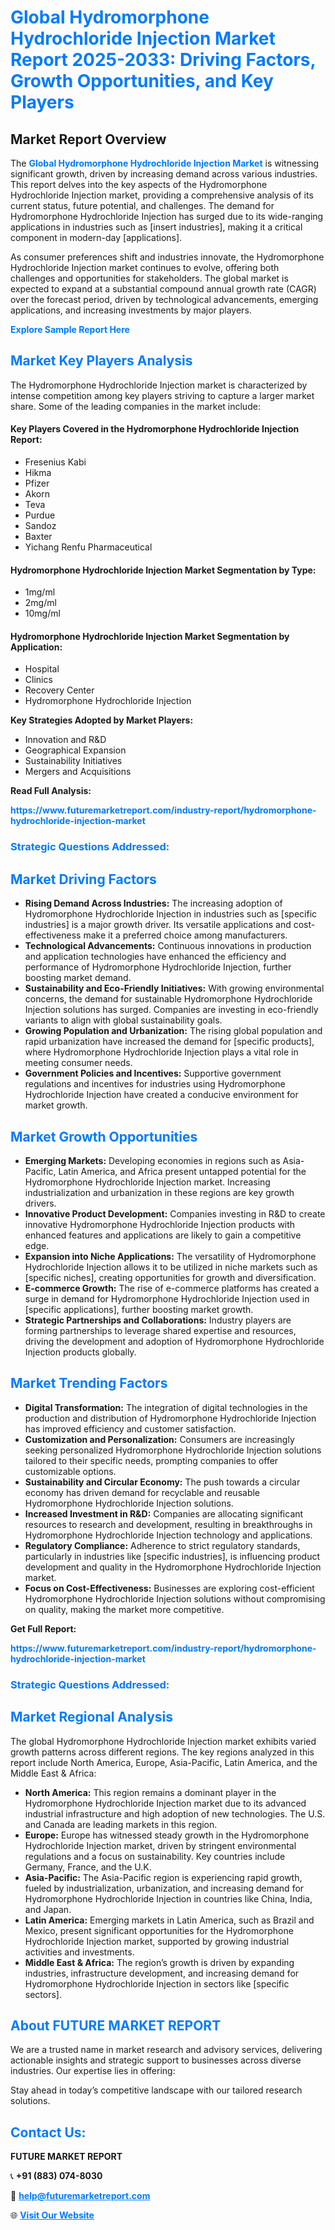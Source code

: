 <h1 style="color: #007BFF;">Global Hydromorphone Hydrochloride Injection Market Report 2025-2033: Driving Factors, Growth Opportunities, and Key Players</h1>

<section id="overview">
<h2>Market Report Overview</h2>
<p>The <a href="https://www.futuremarketreport.com/industry-report/hydromorphone-hydrochloride-injection-market" style="color: #007BFF; text-decoration: none;"><strong>Global Hydromorphone Hydrochloride Injection Market</strong></a> is witnessing significant growth, driven by increasing demand across various industries. This report delves into the key aspects of the Hydromorphone Hydrochloride Injection market, providing a comprehensive analysis of its current status, future potential, and challenges. The demand for Hydromorphone Hydrochloride Injection has surged due to its wide-ranging applications in industries such as [insert industries], making it a critical component in modern-day [applications].</p>
<p>As consumer preferences shift and industries innovate, the Hydromorphone Hydrochloride Injection market continues to evolve, offering both challenges and opportunities for stakeholders. The global market is expected to expand at a substantial compound annual growth rate (CAGR) over the forecast period, driven by technological advancements, emerging applications, and increasing investments by major players.</p>
</section>

<section id="overview">
<p><a href="https://www.futuremarketreport.com/request-sample/reportId=124033" style="color: #007BFF; text-decoration: none;"><strong>Explore Sample Report Here</strong></a></p>
</section>

<section id="key-players">
<h2 style="color: #007BFF;">Market Key Players Analysis</h2>
<p>The Hydromorphone Hydrochloride Injection market is characterized by intense competition among key players striving to capture a larger market share. Some of the leading companies in the market include:</p>
<h4>Key Players Covered in the Hydromorphone Hydrochloride Injection Report:</h4>
<ul><li>Fresenius Kabi</li><li>Hikma</li><li>Pfizer</li><li>Akorn</li><li>Teva</li><li>Purdue</li><li>Sandoz</li><li>Baxter</li><li>Yichang Renfu Pharmaceutical</li></ul>
<h4>Hydromorphone Hydrochloride Injection Market Segmentation by Type:</h4>
<ul><li>1mg/ml</li><li>2mg/ml</li><li>10mg/ml</li></ul>

<h4>Hydromorphone Hydrochloride Injection Market Segmentation by Application:</h4>
<ul><li>Hospital</li><li>Clinics</li><li>Recovery Center</li><li>Hydromorphone Hydrochloride Injection</li></ul>
<p><strong>Key Strategies Adopted by Market Players:</strong></p>
<ul>
<li>Innovation and R&D</li>
<li>Geographical Expansion</li>
<li>Sustainability Initiatives</li>
<li>Mergers and Acquisitions</li>
</ul>
</section>

<section>
<p><strong>Read Full Analysis: </strong></p><a href="https://www.futuremarketreport.com/industry-report/hydromorphone-hydrochloride-injection-market" style="color: #007BFF; text-decoration: none;"><strong>https://www.futuremarketreport.com/industry-report/hydromorphone-hydrochloride-injection-market</strong></a>
<h3 style="color: #007BFF;">Strategic Questions Addressed:</h3>
</section>

<section id="driving-factors">
<h2 style="color: #007BFF;">Market Driving Factors</h2>
<ul>
<li><strong>Rising Demand Across Industries:</strong> The increasing adoption of Hydromorphone Hydrochloride Injection in industries such as [specific industries] is a major growth driver. Its versatile applications and cost-effectiveness make it a preferred choice among manufacturers.</li>
<li><strong>Technological Advancements:</strong> Continuous innovations in production and application technologies have enhanced the efficiency and performance of Hydromorphone Hydrochloride Injection, further boosting market demand.</li>
<li><strong>Sustainability and Eco-Friendly Initiatives:</strong> With growing environmental concerns, the demand for sustainable Hydromorphone Hydrochloride Injection solutions has surged. Companies are investing in eco-friendly variants to align with global sustainability goals.</li>
<li><strong>Growing Population and Urbanization:</strong> The rising global population and rapid urbanization have increased the demand for [specific products], where Hydromorphone Hydrochloride Injection plays a vital role in meeting consumer needs.</li>
<li><strong>Government Policies and Incentives:</strong> Supportive government regulations and incentives for industries using Hydromorphone Hydrochloride Injection have created a conducive environment for market growth.</li>
</ul>
</section>

<section id="growth-opportunities">
<h2 style="color: #007BFF;">Market Growth Opportunities</h2>
<ul>
<li><strong>Emerging Markets:</strong> Developing economies in regions such as Asia-Pacific, Latin America, and Africa present untapped potential for the Hydromorphone Hydrochloride Injection market. Increasing industrialization and urbanization in these regions are key growth drivers.</li>
<li><strong>Innovative Product Development:</strong> Companies investing in R&D to create innovative Hydromorphone Hydrochloride Injection products with enhanced features and applications are likely to gain a competitive edge.</li>
<li><strong>Expansion into Niche Applications:</strong> The versatility of Hydromorphone Hydrochloride Injection allows it to be utilized in niche markets such as [specific niches], creating opportunities for growth and diversification.</li>
<li><strong>E-commerce Growth:</strong> The rise of e-commerce platforms has created a surge in demand for Hydromorphone Hydrochloride Injection used in [specific applications], further boosting market growth.</li>
<li><strong>Strategic Partnerships and Collaborations:</strong> Industry players are forming partnerships to leverage shared expertise and resources, driving the development and adoption of Hydromorphone Hydrochloride Injection products globally.</li>
</ul>
</section>

<section id="trending-factors">
<h2 style="color: #007BFF;">Market Trending Factors</h2>
<ul>
<li><strong>Digital Transformation:</strong> The integration of digital technologies in the production and distribution of Hydromorphone Hydrochloride Injection has improved efficiency and customer satisfaction.</li>
<li><strong>Customization and Personalization:</strong> Consumers are increasingly seeking personalized Hydromorphone Hydrochloride Injection solutions tailored to their specific needs, prompting companies to offer customizable options.</li>
<li><strong>Sustainability and Circular Economy:</strong> The push towards a circular economy has driven demand for recyclable and reusable Hydromorphone Hydrochloride Injection solutions.</li>
<li><strong>Increased Investment in R&D:</strong> Companies are allocating significant resources to research and development, resulting in breakthroughs in Hydromorphone Hydrochloride Injection technology and applications.</li>
<li><strong>Regulatory Compliance:</strong> Adherence to strict regulatory standards, particularly in industries like [specific industries], is influencing product development and quality in the Hydromorphone Hydrochloride Injection market.</li>
<li><strong>Focus on Cost-Effectiveness:</strong> Businesses are exploring cost-efficient Hydromorphone Hydrochloride Injection solutions without compromising on quality, making the market more competitive.</li>
</ul>
</section>

<section>
<p><strong>Get Full Report: </strong></p><a href="https://www.futuremarketreport.com/industry-report/hydromorphone-hydrochloride-injection-market" style="color: #007BFF; text-decoration: none;"><strong>https://www.futuremarketreport.com/industry-report/hydromorphone-hydrochloride-injection-market</strong></a>
<h3 style="color: #007BFF;">Strategic Questions Addressed:</h3>
</section>


<section id="regional-analysis">
<h2 style="color: #007BFF;">Market Regional Analysis</h2>
<p>The global Hydromorphone Hydrochloride Injection market exhibits varied growth patterns across different regions. The key regions analyzed in this report include North America, Europe, Asia-Pacific, Latin America, and the Middle East & Africa:</p>
<ul>
<li><strong>North America:</strong> This region remains a dominant player in the Hydromorphone Hydrochloride Injection market due to its advanced industrial infrastructure and high adoption of new technologies. The U.S. and Canada are leading markets in this region.</li>
<li><strong>Europe:</strong> Europe has witnessed steady growth in the Hydromorphone Hydrochloride Injection market, driven by stringent environmental regulations and a focus on sustainability. Key countries include Germany, France, and the U.K.</li>
<li><strong>Asia-Pacific:</strong> The Asia-Pacific region is experiencing rapid growth, fueled by industrialization, urbanization, and increasing demand for Hydromorphone Hydrochloride Injection in countries like China, India, and Japan.</li>
<li><strong>Latin America:</strong> Emerging markets in Latin America, such as Brazil and Mexico, present significant opportunities for the Hydromorphone Hydrochloride Injection market, supported by growing industrial activities and investments.</li>
<li><strong>Middle East & Africa:</strong> The region’s growth is driven by expanding industries, infrastructure development, and increasing demand for Hydromorphone Hydrochloride Injection in sectors like [specific sectors].</li>
</ul>
</section>

<footer>
<h2 style="color: #007BFF;">About FUTURE MARKET REPORT</h2>
<p>We are a trusted name in market research and advisory services, delivering actionable insights and strategic support to businesses across diverse industries. Our expertise lies in offering:</p>

<p>Stay ahead in today’s competitive landscape with our tailored research solutions.</p>

<h2 style="color: #007BFF;">Contact Us:</h2>
<p><strong>FUTURE MARKET REPORT</strong></p>
<p>📞 <strong>+91 (883) 074-8030</strong></p>
<p>📧 <strong><a href="mailto:help@futuremarketreport.com" style="color: #007BFF;">help@futuremarketreport.com</a></strong></p>
<p>🌐 <strong><a href="https://www.futuremarketreport.com/" style="color: #007BFF;">Visit Our Website</a></strong></p>
</footer>